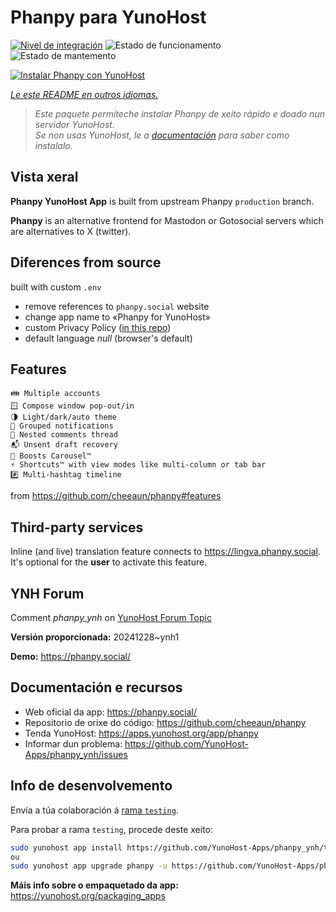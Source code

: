 <!--
NOTA: Este README foi creado automáticamente por <https://github.com/YunoHost/apps/tree/master/tools/readme_generator>
NON debe editarse manualmente.
-->

# Phanpy para YunoHost

[![Nivel de integración](https://apps.yunohost.org/badge/integration/phanpy)](https://ci-apps.yunohost.org/ci/apps/phanpy/)
![Estado de funcionamento](https://apps.yunohost.org/badge/state/phanpy)
![Estado de mantemento](https://apps.yunohost.org/badge/maintained/phanpy)

[![Instalar Phanpy con YunoHost](https://install-app.yunohost.org/install-with-yunohost.svg)](https://install-app.yunohost.org/?app=phanpy)

*[Le este README en outros idiomas.](./ALL_README.md)*

> *Este paquete permíteche instalar Phanpy de xeito rápido e doado nun servidor YunoHost.*  
> *Se non usas YunoHost, le a [documentación](https://yunohost.org/install) para saber como instalalo.*

## Vista xeral

**Phanpy YunoHost App** is built from upstream Phanpy `production` branch.

**Phanpy** is an alternative frontend for Mastodon or Gotosocial servers which are alternatives to X (twitter).


## Diferences from source

built with custom `.env`

* remove references to `phanpy.social` website
* change app name to «Phanpy for YunoHost»
* custom Privacy Policy ([in this repo](https://github.com/YunoHost-Apps/phanpy_ynh/blob/master/PRIVACY.md))
* default language *null* (browser's default)

## Features

    👪 Multiple accounts
    🪟 Compose window pop-out/in
    🌗 Light/dark/auto theme
    🔔 Grouped notifications
    🪺 Nested comments thread
    📬 Unsent draft recovery
    🎠 Boosts Carousel™️
    ⚡ Shortcuts™️ with view modes like multi-column or tab bar
    #️⃣ Multi-hashtag timeline

from <https://github.com/cheeaun/phanpy#features>

## Third-party services

Inline (and live) translation feature connects to <https://lingva.phanpy.social>. It's optional for the **user** to activate this feature.

## YNH Forum

Comment *phanpy_ynh* on [YunoHost Forum Topic](https://forum.yunohost.org/t/phanpy-a-minimalistic-opinionated-fediverse-web-client/32095)



**Versión proporcionada:** 20241228~ynh1

**Demo:** <https://phanpy.social/>
## Documentación e recursos

- Web oficial da app: <https://phanpy.social/>
- Repositorio de orixe do código: <https://github.com/cheeaun/phanpy>
- Tenda YunoHost: <https://apps.yunohost.org/app/phanpy>
- Informar dun problema: <https://github.com/YunoHost-Apps/phanpy_ynh/issues>

## Info de desenvolvemento

Envía a túa colaboración á [rama `testing`](https://github.com/YunoHost-Apps/phanpy_ynh/tree/testing).

Para probar a rama `testing`, procede deste xeito:

```bash
sudo yunohost app install https://github.com/YunoHost-Apps/phanpy_ynh/tree/testing --debug
ou
sudo yunohost app upgrade phanpy -u https://github.com/YunoHost-Apps/phanpy_ynh/tree/testing --debug
```

**Máis info sobre o empaquetado da app:** <https://yunohost.org/packaging_apps>
